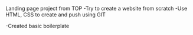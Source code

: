 Landing page project from TOP
-Try to create a website from scratch
-Use HTML, CSS to create and push using GIT

-Created basic boilerplate